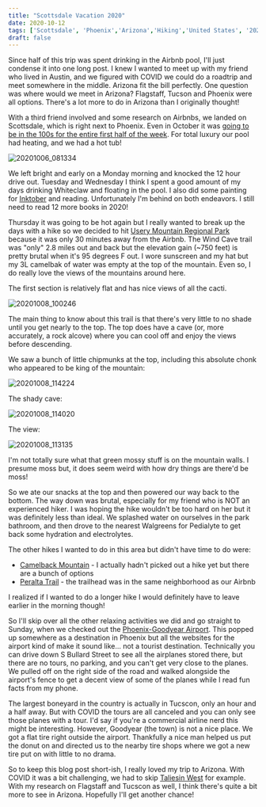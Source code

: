 ```yaml
---
title: "Scottsdale Vacation 2020"
date: 2020-10-12
tags: ['Scottsdale', 'Phoenix','Arizona','Hiking','United States', '2020 State Parks']
draft: false
---
```


Since half of this trip was spent drinking in the Airbnb pool, I'll just condense it into one long post. I knew I wanted to meet up with my friend who lived in Austin, and we figured with COVID we could do a roadtrip and meet somewhere in the middle. Arizona fit the bill perfectly. One question was where would we meet in Arizona? Flagstaff, Tucson and Phoenix were all options. There's a lot more to do in Arizona than I originally thought!

With a third friend involved and some research on Airbnbs, we landed on Scottsdale, which is right next to Phoenix. Even in October it was [going to be in the 100s for the entire first half of the week](https://www.youtube.com/watch?v=4PYt0SDnrBE). For total luxury our pool had heating, and we had a hot tub!

![20201006_081334](/images/20201006_081334.jpg)

We left bright and early on a Monday morning and knocked the 12 hour drive out. Tuesday and Wednesday I think I spent a good amount of my days drinking Whiteclaw and floating in the pool. I also did some painting for [Inktober](https://inktober.com/) and reading. Unfortunately I'm behind on both endeavors. I still need to read 12 more books in 2020! 

Thursday it was going to be hot again but I really wanted to break up the days with a hike so we decided to hit [Usery Mountain Regional Park](https://www.maricopacountyparks.net/assets/1/6/usery-8x144.pdf) because it was only 30 minutes away from the Airbnb. The Wind Cave trail was "only" 2.8 miles out and back but the elevation gain (~750 feet) is pretty brutal when it's 95 degrees F out. I wore sunscreen and my hat but my 3L camelbak of water was empty at the top of the mountain. Even so, I do really love the views of the mountains around here.

The first section is relatively flat and has nice views of all the cacti.

![20201008_100246](/images/20201008_100246.jpg)

The main thing to know about this trail is that there's very little to no shade until you get nearly to the top. The top does have a cave (or, more accurately, a rock alcove) where you can cool off and enjoy the views before descending. 

We saw a bunch of little chipmunks at the top, including this absolute chonk who appeared to be king of the mountain:

![20201008_114224](/images/20201008_114224.jpg)

The shady cave:

![20201008_114020](/images/20201008_114020.jpg)

The view:

![20201008_113135](/images/20201008_113135.jpg)

I'm not totally sure what that green mossy stuff is on the mountain walls. I presume moss but, it does seem weird with how dry things are there'd be moss!

So we ate our snacks at the top and then powered our way back to the bottom. The way down was brutal, especially for my friend who is NOT an experienced hiker. I was hoping the hike wouldn't be too hard on her but it was definitely less than ideal. We splashed water on ourselves in the park bathroom, and then drove to the nearest Walgreens for Pedialyte to get back some hydration and electrolytes. 

The other hikes I wanted to do in this area but didn't have time to do were:
- [Camelback Mountain](http://climbcamelback.com/) - I actually hadn't picked out a hike yet but there are a bunch of options
- [Peralta Trail](https://www.alltrails.com/trail/us/arizona/peralta-trail-to-fremont-saddle) - the trailhead was in the same neighborhood as our Airbnb

I realized if I wanted to do a longer hike I would definitely have to leave earlier in the morning though!

So I'll skip over all the other relaxing activities we did and go straight to Sunday, when we checked out the [Phoenix-Goodyear Airport](https://www.airplaneboneyards.com/airplane-boneyard-tours.htm#goodyear). This popped up somewhere as a destination in Phoenix but all the websites for the airport kind of make it sound like... not a tourist destination. Technically you can drive down S Bullard Street to see all the airplanes stored there, but there are no tours, no parking, and you can't get very close to the planes. We pulled off on the right side of the road and walked alongside the airport's fence to get a decent view of some of the planes while I read fun facts from my phone.

The largest boneyard in the country is actually in Tucscon, only an hour and a half away. But with COVID the tours are all canceled and you can only see those planes with a tour. I'd say if you're a commercial airline nerd this might be interesting. However, Goodyear (the town) is not a nice place. We got a flat tire right outside the airport. Thankfully a nice man helped us put the donut on and directed us to the nearby tire shops where we got a new tire put on with little to no drama. 

So to keep this blog post short-ish, I really loved my trip to Arizona. With COVID it was a bit challenging, we had to skip [Taliesin West](https://franklloydwright.org/taliesin-west/) for example. With my research on Flagstaff and Tucscon as well, I think there's quite a bit more to see in Arizona. Hopefully I'll get another chance!